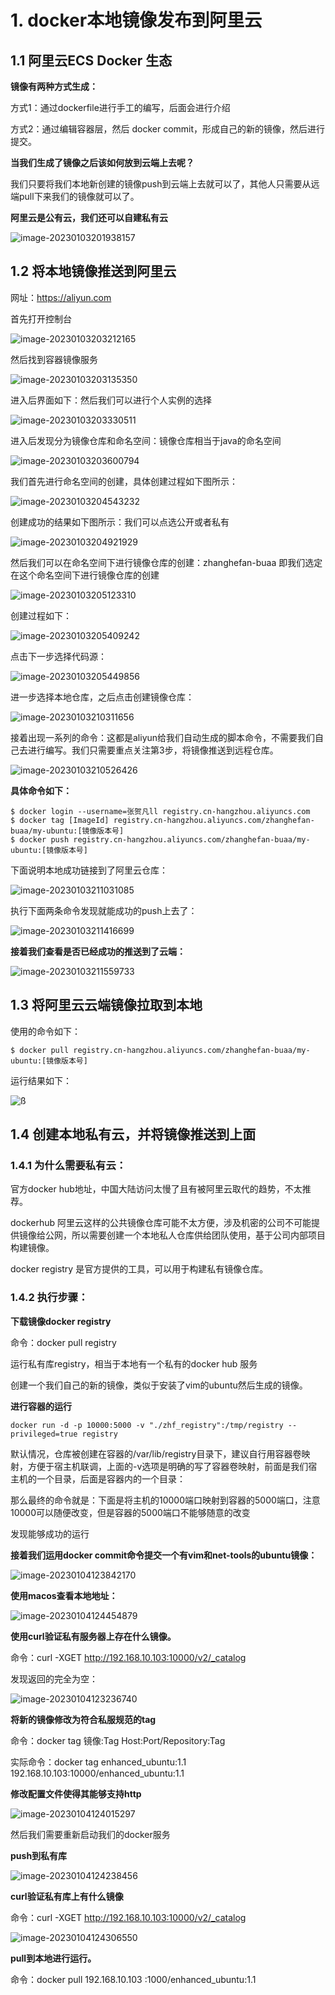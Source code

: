 # 1. docker本地镜像发布到阿里云



## 1.1 阿里云ECS Docker 生态

**镜像有两种方式生成：**

方式1：通过dockerfile进行手工的编写，后面会进行介绍

方式2：通过编辑容器层，然后 docker commit，形成自己的新的镜像，然后进行提交。

**当我们生成了镜像之后该如何放到云端上去呢？**

我们只要将我们本地新创建的镜像push到云端上去就可以了，其他人只需要从远端pull下来我们的镜像就可以了。

**阿里云是公有云，我们还可以自建私有云**

![image-20230103201938157](./pictures/image-20230103201938157.png)



## 1.2 将本地镜像推送到阿里云

网址：https://aliyun.com

首先打开控制台

![image-20230103203212165](./pictures/image-20230103203212165.png)

然后找到容器镜像服务

![image-20230103203135350](./pictures/image-20230103203135350.png)

进入后界面如下：然后我们可以进行个人实例的选择

![image-20230103203330511](./pictures/image-20230103203330511.png)

进入后发现分为镜像仓库和命名空间：镜像仓库相当于java的命名空间

![image-20230103203600794](./pictures/image-20230103203600794.png)

我们首先进行命名空间的创建，具体创建过程如下图所示：

![image-20230103204543232](./pictures/image-20230103204543232.png)

创建成功的结果如下图所示：我们可以点选公开或者私有

![image-20230103204921929](./pictures/image-20230103204921929.png)

然后我们可以在命名空间下进行镜像仓库的创建：zhanghefan-buaa 即我们选定在这个命名空间下进行镜像仓库的创建

![image-20230103205123310](./pictures/image-20230103205123310.png)

创建过程如下：

![image-20230103205409242](./pictures/image-20230103205409242.png)

点击下一步选择代码源：

![image-20230103205449856](./pictures/image-20230103205449856.png)

进一步选择本地仓库，之后点击创建镜像仓库：

![image-20230103210311656](./pictures/image-20230103210311656.png)



接着出现一系列的命令：这都是aliyun给我们自动生成的脚本命令，不需要我们自己去进行编写。我们只需要重点关注第3步，将镜像推送到远程仓库。

![image-20230103210526426](./pictures/image-20230103210526426.png)



**具体命令如下：**

```
$ docker login --username=张贺凡ll registry.cn-hangzhou.aliyuncs.com
$ docker tag [ImageId] registry.cn-hangzhou.aliyuncs.com/zhanghefan-buaa/my-ubuntu:[镜像版本号]
$ docker push registry.cn-hangzhou.aliyuncs.com/zhanghefan-buaa/my-ubuntu:[镜像版本号]
```

下面说明本地成功链接到了阿里云仓库：

![image-20230103211031085](./pictures/image-20230103211031085.png)

执行下面两条命令发现就能成功的push上去了：

![image-20230103211416699](./pictures/image-20230103211416699.png)



**接着我们查看是否已经成功的推送到了云端：**

![image-20230103211559733](./pictures/image-20230103211559733.png)



## 1.3 将阿里云云端镜像拉取到本地

使用的命令如下：

```
$ docker pull registry.cn-hangzhou.aliyuncs.com/zhanghefan-buaa/my-ubuntu:[镜像版本号]
```

运行结果如下：

![ß](./pictures/image-20230103212005895.png)



## 1.4 创建本地私有云，并将镜像推送到上面



### 1.4.1 为什么需要私有云：

官方docker hub地址，中国大陆访问太慢了且有被阿里云取代的趋势，不太推荐。

dockerhub 阿里云这样的公共镜像仓库可能不太方便，涉及机密的公司不可能提供镜像给公网，所以需要创建一个本地私人仓库供给团队使用，基于公司内部项目构建镜像。

docker registry 是官方提供的工具，可以用于构建私有镜像仓库。



### 1.4.2 执行步骤：

**下载镜像docker registry**

命令：docker pull registry

运行私有库registry，相当于本地有一个私有的docker hub 服务

创建一个我们自己的新的镜像，类似于安装了vim的ubuntu然后生成的镜像。



**进行容器的运行**

```
docker run -d -p 10000:5000 -v "./zhf_registry":/tmp/registry --privileged=true registry
```

默认情况，仓库被创建在容器的/var/lib/registry目录下，建议自行用容器卷映射，方便于宿主机联调，上面的-v选项是明确的写了容器卷映射，前面是我们宿主机的一个目录，后面是容器内的一个目录：

那么最终的命令就是：下面是将主机的10000端口映射到容器的5000端口，注意10000可以随便改变，但是容器的5000端口不能够随意的改变

发现能够成功的运行



**接着我们运用docker commit命令提交一个有vim和net-tools的ubuntu镜像：**

![image-20230104123842170](./pictures/image-20230104123842170.png)



**使用macos查看本地地址：**

![image-20230104124454879](./pictures/image-20230104124454879.png)



**使用curl验证私有服务器上存在什么镜像。**

命令：curl -XGET http://192.168.10.103:10000/v2/_catalog

发现返回的完全为空：

![image-20230104123236740](./pictures/image-20230104123236740.png)



**将新的镜像修改为符合私服规范的tag**

命令：docker tag 镜像:Tag Host:Port/Repository:Tag

实际命令：docker tag enhanced_ubuntu:1.1 192.168.10.103:10000/enhanced_ubuntu:1.1



**修改配置文件使得其能够支持http**

![image-20230104124015297](./pictures/image-20230104124015297.png)

然后我们需要重新启动我们的docker服务



**push到私有库**

![image-20230104124238456](./pictures/image-20230104124238456.png)



**curl验证私有库上有什么镜像**

命令：curl -XGET http://192.168.10.103:10000/v2/_catalog

![image-20230104124306550](./pictures/image-20230104124306550.png)



**pull到本地进行运行。**

命令：docker pull 192.168.10.103 :1000/enhanced_ubuntu:1.1

